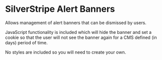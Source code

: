 # SilverStripe Alert Banners

Allows management of alert banners that can be dismissed by users.

JavaScript functionality is included which will hide the banner and set a cookie so that the user will not see the banner again for a CMS defined (in days) period of time.

No styles are included so you will need to create your own.
